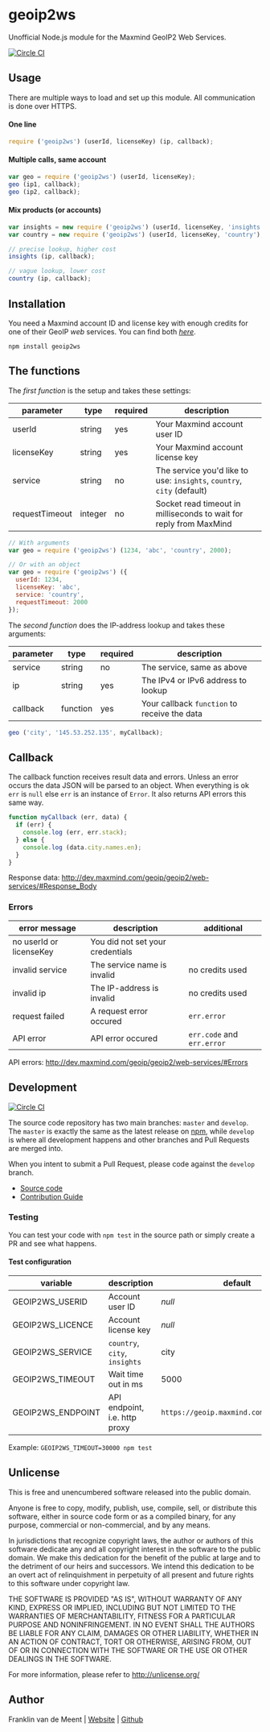 geoip2ws
========

Unofficial Node.js module for the Maxmind GeoIP2 Web Services.

[![Circle CI](https://circleci.com/gh/fvdm/nodejs-geoip2ws/tree/master.svg?style=svg)](https://circleci.com/gh/fvdm/nodejs-geoip2ws/tree/master)


Usage
-----

There are multiple ways to load and set up this module. All communication is done over HTTPS.

#### One line

```js
require ('geoip2ws') (userId, licenseKey) (ip, callback);
```

#### Multiple calls, same account

```js
var geo = require ('geoip2ws') (userId, licenseKey);
geo (ip1, callback);
geo (ip2, callback);
```

#### Mix products (or accounts)

```js
var insights = new require ('geoip2ws') (userId, licenseKey, 'insights');
var country = new require ('geoip2ws') (userId, licenseKey, 'country');

// precise lookup, higher cost
insights (ip, callback);

// vague lookup, lower cost
country (ip, callback);
```


Installation
------------

You need a Maxmind account ID and license key with enough credits for one of their GeoIP *web*
services. You can find both [*here*](https://www.maxmind.com/en/my_license_key).

`npm install geoip2ws`


The functions
-------------

The _first function_ is the setup and takes these settings:

parameter      | type    | required | description
---------------|---------|----------|---------------------------------
userId         | string  | yes      | Your Maxmind account user ID
licenseKey     | string  | yes      | Your Maxmind account license key
service        | string  | no       | The service you'd like to use: `insights`, `country`, `city` (default)
requestTimeout | integer | no       | Socket read timeout in milliseconds to wait for reply from MaxMind

```js
// With arguments
var geo = require ('geoip2ws') (1234, 'abc', 'country', 2000);

// Or with an object
var geo = require ('geoip2ws') ({
  userId: 1234,
  licenseKey: 'abc',
  service: 'country',
  requestTimeout: 2000
});
```


The _second function_ does the IP-address lookup and takes these arguments:

parameter | type     | required | description
----------|----------|----------|-----------------------------------
service   | string   | no       | The service, same as above
ip        | string   | yes      | The IPv4 or IPv6 address to lookup
callback  | function | yes      | Your callback `function` to receive the data

```js
geo ('city', '145.53.252.135', myCallback);
```


Callback
--------

The callback function receives result data and errors. Unless an error occurs the
data JSON will be parsed to an object. When everything is ok `err` is `null` else
`err` is an instance of `Error`. It also returns API errors this same way.

```js
function myCallback (err, data) {
  if (err) {
    console.log (err, err.stack);
  } else {
    console.log (data.city.names.en);
  }
}
```

Response data: <http://dev.maxmind.com/geoip/geoip2/web-services/#Response_Body>


### Errors

error message           | description                      | additional
------------------------|----------------------------------|---------------------
no userId or licenseKey | You did not set your credentials |
invalid service         | The service name is invalid      | no credits used
invalid ip              | The IP-address is invalid        | no credits used
request failed          | A request error occured          | `err.error`
API error               | API error occured                | `err.code` and `err.error`


API errors: <http://dev.maxmind.com/geoip/geoip2/web-services/#Errors>


Development
-----------

[![Circle CI](https://circleci.com/gh/fvdm/nodejs-geoip2ws/tree/develop.svg?style=svg)](https://circleci.com/gh/fvdm/nodejs-geoip2ws/tree/develop)

The source code repository has two main branches: `master` and `develop`.
The `master` is exactly the same as the latest release on [npm](https://www.npmjs.com/package/geoip2ws),
while `develop` is where all development happens and other branches and Pull Requests are merged into.

When you intent to submit a Pull Request, please code against the `develop` branch.


* [Source code](https://github.com/fvdm/nodejs-geoip2ws)
* [Contribution Guide](https://guides.github.com/activities/contributing-to-open-source/#contributing)


### Testing

You can test your code with `npm test` in the source path or simply create a PR and see what happens.


#### Test configuration

variable          | description                   | default
------------------|-------------------------------|----------------------------------------
GEOIP2WS_USERID   | Account user ID               | *null*
GEOIP2WS_LICENCE  | Account license key           | *null*
GEOIP2WS_SERVICE  | `country`, `city`, `insights` | city
GEOIP2WS_TIMEOUT  | Wait time out in ms           | 5000
GEOIP2WS_ENDPOINT | API endpoint, i.e. http proxy | `https://geoip.maxmind.com/geoip/v2.1/`


Example: `GEOIP2WS_TIMEOUT=30000 npm test`


Unlicense
---------

This is free and unencumbered software released into the public domain.

Anyone is free to copy, modify, publish, use, compile, sell, or
distribute this software, either in source code form or as a compiled
binary, for any purpose, commercial or non-commercial, and by any
means.

In jurisdictions that recognize copyright laws, the author or authors
of this software dedicate any and all copyright interest in the
software to the public domain. We make this dedication for the benefit
of the public at large and to the detriment of our heirs and
successors. We intend this dedication to be an overt act of
relinquishment in perpetuity of all present and future rights to this
software under copyright law.

THE SOFTWARE IS PROVIDED "AS IS", WITHOUT WARRANTY OF ANY KIND,
EXPRESS OR IMPLIED, INCLUDING BUT NOT LIMITED TO THE WARRANTIES OF
MERCHANTABILITY, FITNESS FOR A PARTICULAR PURPOSE AND NONINFRINGEMENT.
IN NO EVENT SHALL THE AUTHORS BE LIABLE FOR ANY CLAIM, DAMAGES OR
OTHER LIABILITY, WHETHER IN AN ACTION OF CONTRACT, TORT OR OTHERWISE,
ARISING FROM, OUT OF OR IN CONNECTION WITH THE SOFTWARE OR THE USE OR
OTHER DEALINGS IN THE SOFTWARE.

For more information, please refer to <http://unlicense.org/>


Author
------

Franklin van de Meent
| [Website](https://frankl.in/)
| [Github](https://github.com/fvdm)
